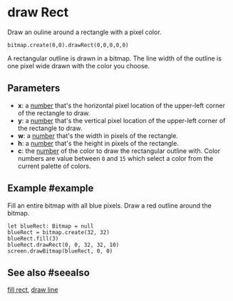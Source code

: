 # draw Rect

Draw an ouline around a rectangle with a pixel color.

```sig
bitmap.create(0,0).drawRect(0,0,0,0,0)
```

A rectangular outline is drawn in a bitmap. The line width of the outline is one pixel wide drawn with the color you choose.

## Parameters

* **x**: a [number](/types/number) that's the horizontal pixel location of the upper-left corner of the rectangle to draw.
* **y**: a [number](/types/number) that's the vertical pixel location of the upper-left corner of the rectangle to draw.
* **w**: a [number](/types/number) that's the width in pixels of the rectangle.
* **h**: a [number](/types/number) that's the height in pixels of the rectangle.
* **c**: the [number](/types/number) of the color to draw the rectangular outline with. Color numbers are value between `0` and `15` which select a color from the current palette of colors.

## Example #example

Fill an entire bitmap with all blue pixels. Draw a red outline around the bitmap.

```blocks
let blueRect: Bitmap = null
blueRect = bitmap.create(32, 32)
blueRect.fill(3)
blueRect.drawRect(0, 0, 32, 32, 10)
screen.drawBitmap(blueRect, 0, 0)
```

## See also #seealso

[fill rect](/reference/bitmaps/bitmap/fill-rect),
[draw line](/reference/bitmaps/bitmap/draw-line)
